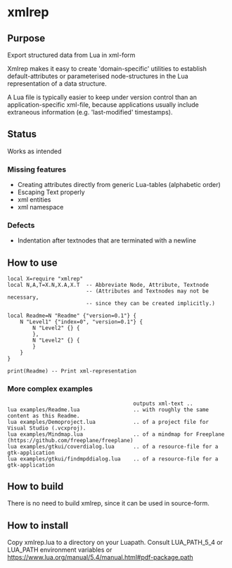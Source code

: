 
# xmlrep

## Purpose
Export structured data from Lua in xml-form

Xmlrep makes it easy to create 'domain-specific' utilities
to establish default-attributes or parameterised node-structures
in the Lua representation of a data structure.

A Lua file is typically easier to keep under version control than
an application-specific xml-file, because applications usually include
extraneous information (e.g. 'last-modified' timestamps).

## Status
Works as intended
### Missing features
- Creating attributes directly from generic Lua-tables (alphabetic order)
- Escaping Text properly
- xml entities
- xml namespace
### Defects
- Indentation after textnodes that are terminated with a newline

## How to use

    local X=require "xmlrep"
    local N,A,T=X.N,X.A,X.T  -- Abbreviate Node, Attribute, Textnode
                             -- (Attributes and Textnodes may not be necessary,
                             -- since they can be created implicitly.)

    local Readme=N "Readme" {"version=0.1"} {
        N "Level1" {"index=0", "version=0.1"} {
            N "Level2" {} {
            },
            N "Level2" {} {
            }
        }
    }

    print(Readme) -- Print xml-representation

### More complex examples
                                            outputs xml-text ..
    lua examples/Readme.lua                 .. with roughly the same content as this Readme.
    lua examples/Demoproject.lua            .. of a project file for Visual Studio (.vcxproj).
    lua examples/Mindmap.lua                .. of a mindmap for Freeplane (https://github.com/freeplane/freeplane)
    lua examples/gtkui/coverdialog.lua      .. of a resource-file for a gtk-application
    lua examples/gtkui/findmpddialog.lua    .. of a resource-file for a gtk-application

## How to build
There is no need to build xmlrep,
since it can be used in source-form.

## How to install
Copy xmlrep.lua to a directory on your Luapath.
Consult LUA_PATH_5_4 or LUA_PATH environment variables
or https://www.lua.org/manual/5.4/manual.html#pdf-package.path
